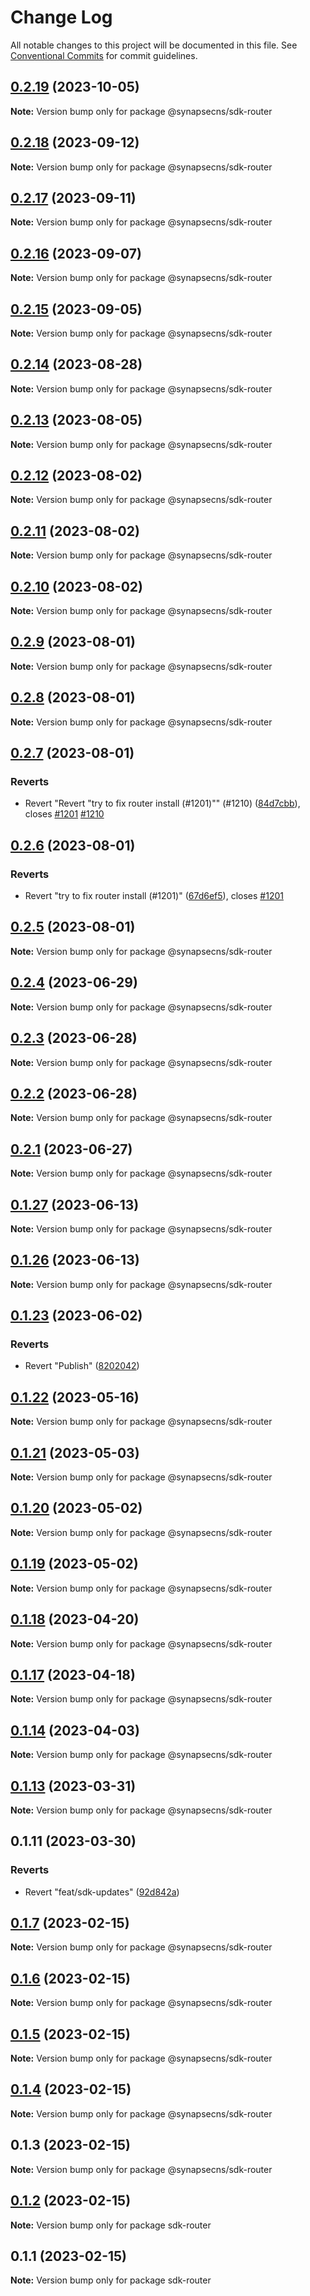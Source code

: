 # Change Log

All notable changes to this project will be documented in this file.
See [Conventional Commits](https://conventionalcommits.org) for commit guidelines.

## [0.2.19](https://github.com/synapsecns/sanguine/compare/@synapsecns/sdk-router@0.2.18...@synapsecns/sdk-router@0.2.19) (2023-10-05)

**Note:** Version bump only for package @synapsecns/sdk-router





## [0.2.18](https://github.com/synapsecns/sanguine/compare/@synapsecns/sdk-router@0.2.17...@synapsecns/sdk-router@0.2.18) (2023-09-12)

**Note:** Version bump only for package @synapsecns/sdk-router





## [0.2.17](https://github.com/synapsecns/sanguine/compare/@synapsecns/sdk-router@0.2.16...@synapsecns/sdk-router@0.2.17) (2023-09-11)

**Note:** Version bump only for package @synapsecns/sdk-router





## [0.2.16](https://github.com/synapsecns/sanguine/compare/@synapsecns/sdk-router@0.2.15...@synapsecns/sdk-router@0.2.16) (2023-09-07)

**Note:** Version bump only for package @synapsecns/sdk-router





## [0.2.15](https://github.com/synapsecns/sanguine/compare/@synapsecns/sdk-router@0.2.14...@synapsecns/sdk-router@0.2.15) (2023-09-05)

**Note:** Version bump only for package @synapsecns/sdk-router





## [0.2.14](https://github.com/synapsecns/sanguine/compare/@synapsecns/sdk-router@0.2.13...@synapsecns/sdk-router@0.2.14) (2023-08-28)

**Note:** Version bump only for package @synapsecns/sdk-router





## [0.2.13](https://github.com/synapsecns/sanguine/compare/@synapsecns/sdk-router@0.2.12...@synapsecns/sdk-router@0.2.13) (2023-08-05)

**Note:** Version bump only for package @synapsecns/sdk-router





## [0.2.12](https://github.com/synapsecns/sanguine/compare/@synapsecns/sdk-router@0.2.11...@synapsecns/sdk-router@0.2.12) (2023-08-02)

**Note:** Version bump only for package @synapsecns/sdk-router





## [0.2.11](https://github.com/synapsecns/sanguine/compare/@synapsecns/sdk-router@0.2.10...@synapsecns/sdk-router@0.2.11) (2023-08-02)

**Note:** Version bump only for package @synapsecns/sdk-router





## [0.2.10](https://github.com/synapsecns/sanguine/compare/@synapsecns/sdk-router@0.2.9...@synapsecns/sdk-router@0.2.10) (2023-08-02)

**Note:** Version bump only for package @synapsecns/sdk-router





## [0.2.9](https://github.com/synapsecns/sanguine/compare/@synapsecns/sdk-router@0.2.8...@synapsecns/sdk-router@0.2.9) (2023-08-01)

**Note:** Version bump only for package @synapsecns/sdk-router





## [0.2.8](https://github.com/synapsecns/sanguine/compare/@synapsecns/sdk-router@0.2.7...@synapsecns/sdk-router@0.2.8) (2023-08-01)

**Note:** Version bump only for package @synapsecns/sdk-router





## [0.2.7](https://github.com/synapsecns/sanguine/compare/@synapsecns/sdk-router@0.2.6...@synapsecns/sdk-router@0.2.7) (2023-08-01)


### Reverts

* Revert "Revert "try to fix router install (#1201)"" (#1210) ([84d7cbb](https://github.com/synapsecns/sanguine/commit/84d7cbb0d8913c33ce91d8f380591fb401594c82)), closes [#1201](https://github.com/synapsecns/sanguine/issues/1201) [#1210](https://github.com/synapsecns/sanguine/issues/1210)





## [0.2.6](https://github.com/synapsecns/sanguine/compare/@synapsecns/sdk-router@0.2.5...@synapsecns/sdk-router@0.2.6) (2023-08-01)


### Reverts

* Revert "try to fix router install (#1201)" ([67d6ef5](https://github.com/synapsecns/sanguine/commit/67d6ef5f1d7c1307b603ebe916cadb7eea7fe0bc)), closes [#1201](https://github.com/synapsecns/sanguine/issues/1201)





## [0.2.5](https://github.com/synapsecns/sanguine/compare/@synapsecns/sdk-router@0.2.4...@synapsecns/sdk-router@0.2.5) (2023-08-01)

**Note:** Version bump only for package @synapsecns/sdk-router





## [0.2.4](https://github.com/synapsecns/sanguine/compare/@synapsecns/sdk-router@0.2.3...@synapsecns/sdk-router@0.2.4) (2023-06-29)

**Note:** Version bump only for package @synapsecns/sdk-router





## [0.2.3](https://github.com/synapsecns/sanguine/compare/@synapsecns/sdk-router@0.2.2...@synapsecns/sdk-router@0.2.3) (2023-06-28)

**Note:** Version bump only for package @synapsecns/sdk-router





## [0.2.2](https://github.com/synapsecns/sanguine/compare/@synapsecns/sdk-router@0.2.1...@synapsecns/sdk-router@0.2.2) (2023-06-28)

**Note:** Version bump only for package @synapsecns/sdk-router





## [0.2.1](https://github.com/synapsecns/sanguine/compare/@synapsecns/sdk-router@0.1.27...@synapsecns/sdk-router@0.2.1) (2023-06-27)

**Note:** Version bump only for package @synapsecns/sdk-router





## [0.1.27](https://github.com/synapsecns/sanguine/compare/@synapsecns/sdk-router@0.1.26...@synapsecns/sdk-router@0.1.27) (2023-06-13)

**Note:** Version bump only for package @synapsecns/sdk-router





## [0.1.26](https://github.com/synapsecns/sanguine/compare/@synapsecns/sdk-router@0.1.23...@synapsecns/sdk-router@0.1.26) (2023-06-13)

**Note:** Version bump only for package @synapsecns/sdk-router





## [0.1.23](https://github.com/synapsecns/sanguine/compare/@synapsecns/sdk-router@0.1.22...@synapsecns/sdk-router@0.1.23) (2023-06-02)


### Reverts

* Revert "Publish" ([8202042](https://github.com/synapsecns/sanguine/commit/8202042d2485f1104f72910183bdb9d17cacb197))





## [0.1.22](https://github.com/synapsecns/sanguine/compare/@synapsecns/sdk-router@0.1.21...@synapsecns/sdk-router@0.1.22) (2023-05-16)

**Note:** Version bump only for package @synapsecns/sdk-router





## [0.1.21](https://github.com/synapsecns/sanguine/compare/@synapsecns/sdk-router@0.1.20...@synapsecns/sdk-router@0.1.21) (2023-05-03)

**Note:** Version bump only for package @synapsecns/sdk-router





## [0.1.20](https://github.com/synapsecns/sanguine/compare/@synapsecns/sdk-router@0.1.19...@synapsecns/sdk-router@0.1.20) (2023-05-02)

**Note:** Version bump only for package @synapsecns/sdk-router





## [0.1.19](https://github.com/synapsecns/sanguine/compare/@synapsecns/sdk-router@0.1.18...@synapsecns/sdk-router@0.1.19) (2023-05-02)

**Note:** Version bump only for package @synapsecns/sdk-router





## [0.1.18](https://github.com/synapsecns/sanguine/compare/@synapsecns/sdk-router@0.1.17...@synapsecns/sdk-router@0.1.18) (2023-04-20)

**Note:** Version bump only for package @synapsecns/sdk-router





## [0.1.17](https://github.com/synapsecns/sanguine/compare/@synapsecns/sdk-router@0.1.14...@synapsecns/sdk-router@0.1.17) (2023-04-18)

**Note:** Version bump only for package @synapsecns/sdk-router





## [0.1.14](https://github.com/synapsecns/sanguine/compare/@synapsecns/sdk-router@0.1.13...@synapsecns/sdk-router@0.1.14) (2023-04-03)

**Note:** Version bump only for package @synapsecns/sdk-router





## [0.1.13](https://github.com/synapsecns/sanguine/compare/@synapsecns/sdk-router@0.1.11...@synapsecns/sdk-router@0.1.13) (2023-03-31)

**Note:** Version bump only for package @synapsecns/sdk-router





## 0.1.11 (2023-03-30)


### Reverts

* Revert "feat/sdk-updates" ([92d842a](https://github.com/synapsecns/sanguine/commit/92d842a32a91ebbda7ad790ce25290e51d690056))





## [0.1.7](https://github.com/synapsecns/sanguine/compare/@synapsecns/sdk-router@0.1.6...@synapsecns/sdk-router@0.1.7) (2023-02-15)

**Note:** Version bump only for package @synapsecns/sdk-router





## [0.1.6](https://github.com/synapsecns/sanguine/compare/@synapsecns/sdk-router@0.1.5...@synapsecns/sdk-router@0.1.6) (2023-02-15)

**Note:** Version bump only for package @synapsecns/sdk-router





## [0.1.5](https://github.com/synapsecns/sanguine/compare/@synapsecns/sdk-router@0.1.4...@synapsecns/sdk-router@0.1.5) (2023-02-15)

**Note:** Version bump only for package @synapsecns/sdk-router





## [0.1.4](https://github.com/synapsecns/sanguine/compare/@synapsecns/sdk-router@0.1.3...@synapsecns/sdk-router@0.1.4) (2023-02-15)

**Note:** Version bump only for package @synapsecns/sdk-router





## 0.1.3 (2023-02-15)

**Note:** Version bump only for package @synapsecns/sdk-router





## [0.1.2](https://github.com/synapsecns/sanguine/compare/sdk-router@0.1.1...sdk-router@0.1.2) (2023-02-15)

**Note:** Version bump only for package sdk-router





## 0.1.1 (2023-02-15)

**Note:** Version bump only for package sdk-router
